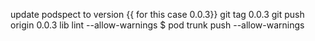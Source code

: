 
update podspect to version {{ for this case 0.0.3}}
git tag 0.0.3
git push origin 0.0.3
lib lint --allow-warnings
$ pod trunk push --allow-warnings

